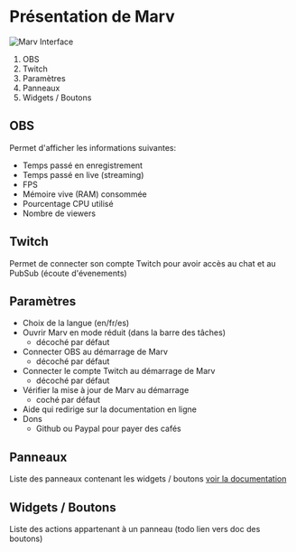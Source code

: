 # Présentation de Marv

![Marv Interface](/assets/images/docs/marv_interface.png)

1. OBS
2. Twitch
3. Paramètres
4. Panneaux
5. Widgets / Boutons

## OBS
Permet d'afficher les informations suivantes:
- Temps passé en enregistrement
- Temps passé en live (streaming)
- FPS
- Mémoire vive (RAM) consommée
- Pourcentage CPU utilisé
- Nombre de viewers

## Twitch
Permet de connecter son compte Twitch pour avoir accès au chat et au PubSub (écoute d'évenements)

## Paramètres
- Choix de la langue (en/fr/es)
- Ouvrir Marv en mode réduit (dans la barre des tâches)
  - décoché par défaut
- Connecter OBS au démarrage de Marv
  - décoché par défaut
- Connecter le compte Twitch au démarrage de Marv
  - décoché par défaut
- Vérifier la mise à jour de Marv au démarrage
  - coché par défaut
- Aide qui redirige sur la documentation en ligne
- Dons
  - Github ou Paypal pour payer des cafés

## Panneaux
Liste des panneaux contenant les widgets / boutons [voir la documentation](/fr/docs/panneaux)

## Widgets / Boutons
Liste des actions appartenant à un panneau (todo lien vers doc des boutons)
